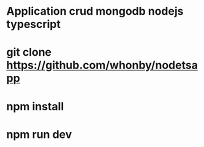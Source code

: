 # Application crud mongodb nodejs typescript
# git clone https://github.com/whonby/nodetsapp
# npm install
# npm run dev


